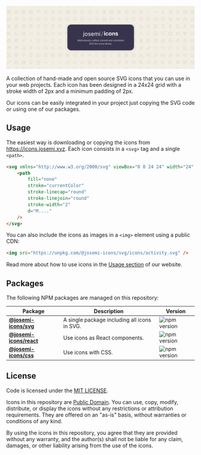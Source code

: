![josemi/icons header](./header.png)

A collection of hand-made and open source SVG icons that you can use in your web projects. Each icon has been designed in a 24x24 grid with a stroke width of 2px and a minimum padding of 2px.

Our icons can be easily integrated in your project just copying the SVG code or using one of our packages.

## Usage

The easiest way is downloading or copying the icons from https://icons.josemi.xyz. Each icon consists in a `<svg>` tag and a single `<path>`.

```html
<svg xmlns="http://www.w3.org/2000/svg" viewBox="0 0 24 24" width="24" height="24">
    <path
        fill="none"
        stroke="currentColor"
        stroke-linecap="round"
        stroke-linejoin="round"
        stroke-width="2"
        d="M...."
    />
</svg>
```

You can also include the icons as images in a `<img>` element using a public CDN:

```html
<img src="https://unpkg.com/@josemi-icons/svg/icons/activity.svg" />
```

Read more about how to use icons in the [Usage section](https://icons.josemi.xyz/usage.html) of our website.

## Packages

The following NPM packages are managed on this repository:

| Package | Description | Version |
| ------- | ----------- | ------- |
| **[@josemi-icons/svg](./packages/svg)** | A single package including all icons in SVG. | ![npm version](https://badgen.net/npm/v/@josemi-icons/svg?labelColor=1d2734&color=21bf81) |
| **[@josemi-icons/react](./packages/react)** | Use icons as React components. | ![npm version](https://badgen.net/npm/v/@josemi-icons/react?labelColor=1d2734&color=21bf81) |
| **[@josemi-icons/css](./packages/css)** | Use icons with CSS. | ![npm version](https://badgen.net/npm/v/@josemi-icons/css?labelColor=1d2734&color=21bf81) |

## License

Code is licensed under the [MIT LICENSE](./LICENSE).

Icons in this repository are [Public Domain](https://creativecommons.org/publicdomain/zero/1.0/). You can use, copy, modify, distribute, or display the icons without any restrictions or attribution requirements. They are offered on an "as-is" basis, without warranties or conditions of any kind.

By using the icons in this repository, you agree that they are provided without any warranty, and the author(s) shall not be liable for any claim, damages, or other liability arising from the use of the icons.
